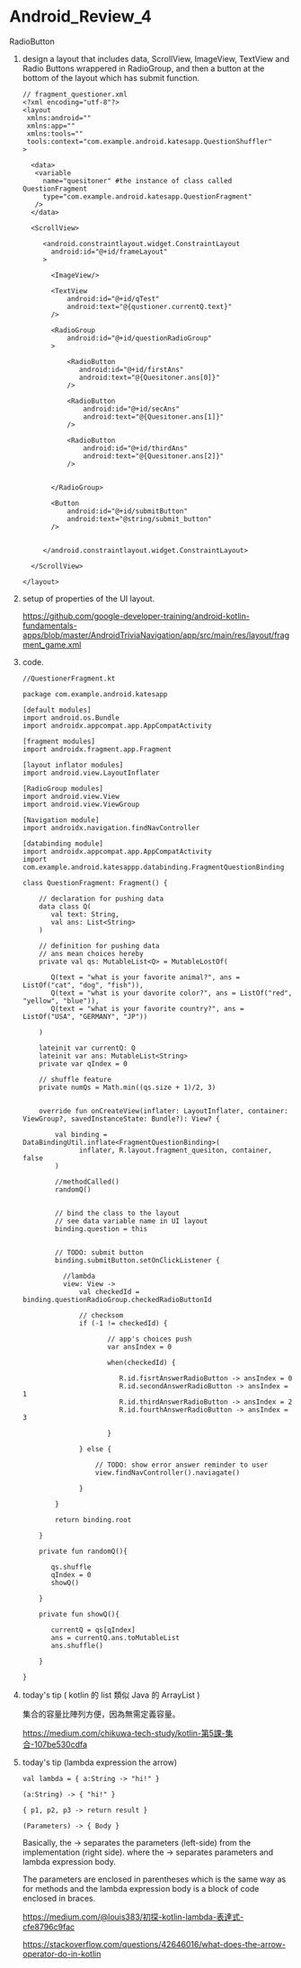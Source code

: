 # Android_Review_4
RadioButton

1. design a layout that includes data, ScrollView, ImageView, TextView and Radio Buttons wrappered in RadioGroup, and then a button at the bottom of the layout which has submit function.

       // fragment_questioner.xml
       <?xml encoding="utf-8"?>
       <layout
        xmlns:android=""
        xmlns:app=""
        xmlns:tools=""
        tools:context="com.example.android.katesapp.QuestionShuffler"
       >
       
         <data>
          <variable
            name="quesitoner" #the instance of class called QuestionFragment
            type="com.example.android.katesapp.QuestionFragment"
          />
         </data>
         
         <ScrollView>
         
            <android.constraintlayout.widget.ConstraintLayout
              android:id="@+id/frameLayout"
            >
            
              <ImageView/>
              
              <TextView
                  android:id="@+id/qTest"
                  android:text="@{qustioner.currentQ.text}"
              />
              
              <RadioGroup
                  android:id="@+id/questionRadioGroup"
              >
              
                  <RadioButton
                     android:id="@+id/firstAns"
                     android:text="@{Quesitoner.ans[0]}"
                  />
                  
                  <RadioButton
                      android:id="@+id/secAns"
                      android:text="@{Quesitoner.ans[1]}"
                  />
                  
                  <RadioButton
                      android:id="@+id/thirdAns"
                      android:text="@{Quesitoner.ans[2]}"
                  />
                  
              
              </RadioGroup>
              
              <Button
                  android:id="@+id/submitButton"
                  android:text="@string/submit_button"
              />
              
         
            </android.constraintlayout.widget.ConstraintLayout>
         
         </ScrollView>
      
       </layout>


2. setup of properties of the UI layout.

   https://github.com/google-developer-training/android-kotlin-fundamentals-apps/blob/master/AndroidTriviaNavigation/app/src/main/res/layout/fragment_game.xml
   
3. code.

       //QuestionerFragment.kt
       
       package com.example.android.katesapp
       
       [default modules]
       import android.os.Bundle
       import androidx.appcompat.app.AppCompatActivity
       
       [fragment modules]
       import androidx.fragment.app.Fragment
       
       [layout inflator modules]
       import android.view.LayoutInflater
       
       [RadioGroup modules]
       import android.view.View
       import android.view.ViewGroup
       
       [Navigation module]
       import androidx.navigation.findNavController
       
       [databinding module]
       import androidx.appcompat.app.AppCompatActivity
       import com.example.android.katesappp.databinding.FragmentQuestionBinding
       
       class QuestionFragment: Fragment() {
       
           // declaration for pushing data
           data class Q(
              val text: String,
              val ans: List<String>
           )
           
           // definition for pushing data
           // ans mean choices hereby
           private val qs: MutableList<Q> = MutableLostOf(
           
              Q(text = "what is your favorite animal?", ans = ListOf("cat", "dog", "fish")),
              Q(text = "what is your davorite color?", ans = ListOf("red", "yellow", "blue")),
              Q(text = "what is your favorite country?", ans = ListOf("USA", "GERMANY", "JP"))
           
           )
           
           lateinit var currentQ: Q
           lateinit var ans: MutableList<String>
           private var qIndex = 0
           
           // shuffle feature
           private numQs = Math.min((qs.size + 1)/2, 3)
           
           
           override fun onCreateView(inflater: LayoutInflater, container: ViewGroup?, savedInstanceState: Bundle?): View? {
           
               val binding = DataBindingUtil.inflate<FragmentQuestionBinding>(
                     inflater, R.layout.fragment_quesiton, container, false
               )
               
               //methodCalled()
               randomQ()
               
               
               // bind the class to the layout
               // see data variable name in UI layout
               binding.question = this
               
               
               // TODO: submit button
               binding.submitButton.setOnClickListener {
               
                 //lambda
                 view: View -> 
                     val checkedId = binding.questionRadioGroup.checkedRadioButtonId
                     
                     // checksom
                     if (-1 != checkedId) {
                     
                            // app's choices push
                            var ansIndex = 0
                            
                            when(checkedId) {
                            
                               R.id.fisrtAnswerRadioButton -> ansIndex = 0
                               R.id.secondAnswerRadioButton -> ansIndex = 1
                               R.id.thirdAnswerRadioButton -> ansIndex = 2
                               R.id.fourthAnswerRadioButton -> ansIndex = 3
                            
                            }
                     
                     } else {
                     
                         // TODO: show error answer reminder to user 
                         view.findNavController().naviagate()
                            
                     }
                     
               }
           
               return binding.root
           
           }
           
           private fun randomQ(){
           
              qs.shuffle
              qIndex = 0
              showQ()
              
           }
       
           private fun showQ(){
           
              currentQ = qs[qIndex]
              ans = currentQ.ans.toMutableList
              ans.shuffle()
           
           }
       
       }


4. today's tip ( kotlin 的 list 類似 Java 的 ArrayList )

   集合的容量比陣列方便，因為無需定義容量。

   https://medium.com/chikuwa-tech-study/kotlin-第5課-集合-107be530cdfa
   
5. today's tip (lambda expression the arrow)

       val lambda = { a:String -> "hi!" }
       
       (a:String) -> { "hi!" }
       
       { p1, p2, p3 -> return result }
       
       (Parameters) -> { Body } 
       
   Basically, the -> separates the parameters (left-side) from the implementation (right side).
   where the -> separates parameters and lambda expression body.

   The parameters are enclosed in parentheses which is the same way as for methods and the lambda expression body is a block of code enclosed in braces.

   https://medium.com/@louis383/初探-kotlin-lambda-表達式-cfe8796c9fac
   
   https://stackoverflow.com/questions/42646016/what-does-the-arrow-operator-do-in-kotlin
